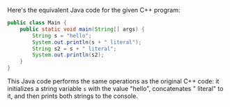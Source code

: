  Here's the equivalent Java code for the given C++ program:

```java
public class Main {
    public static void main(String[] args) {
        String s = "hello";
        System.out.println(s + " literal");
        String s2 = s + " literal";
        System.out.println(s2);
    }
}
```

This Java code performs the same operations as the original C++ code: it initializes a string variable `s` with the value "hello", concatenates " literal" to it, and then prints both strings to the console.

